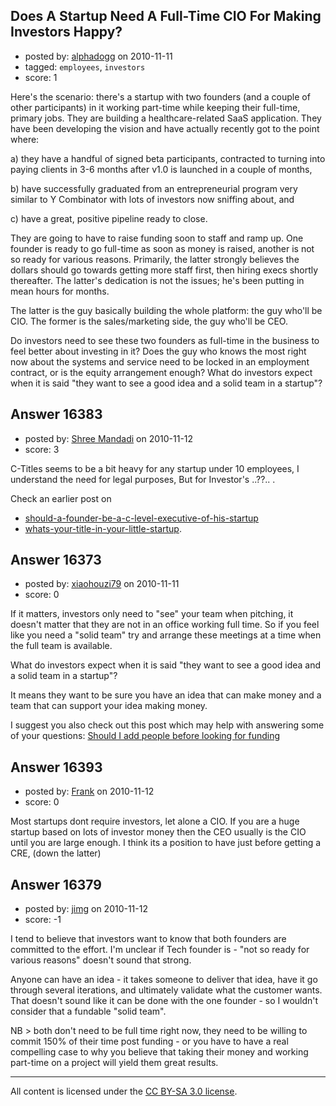 ## Does A Startup Need A Full-Time CIO For Making Investors Happy?

- posted by: [alphadogg](https://stackexchange.com/users/-1/3197-alphadogg) on 2010-11-11
- tagged: `employees`, `investors`
- score: 1

Here's the scenario: there's a startup with two founders (and a couple of other participants) in it working part-time while keeping their full-time, primary jobs. They are building a healthcare-related SaaS application. They have been developing the vision and have actually recently got to the point where: 

a) they have a handful of signed
    beta participants, contracted to
    turning into paying clients in 3-6
    months after v1.0 is launched in a
    couple of months, 
    
b) have successfully graduated from
    an entrepreneurial program very
    similar to Y Combinator with lots of
    investors now sniffing about, and 
    
c) have a great, positive pipeline
    ready to close.

They are going to have to raise funding soon to staff and ramp up. One founder is ready to go full-time as soon as money is raised, another is not so ready for various reasons. Primarily, the latter strongly believes the dollars should go towards getting more staff first, then hiring execs shortly thereafter. The latter's dedication is not the issues; he's been putting in mean hours for months. 

The latter is the guy basically building the whole platform: the guy who'll be CIO. The former is the sales/marketing side, the guy who'll be CEO.

Do investors need to see these two founders as full-time in the business to feel better about investing in it? Does the guy who knows the most right now about the systems and service need to be locked in an employment contract, or is the equity arrangement enough? What do investors expect when it is said "they want to see a good idea and a solid team in a startup"?


## Answer 16383

- posted by: [Shree Mandadi](https://stackexchange.com/users/-1/1664-shree-mandadi) on 2010-11-12
- score: 3

<p>C-Titles seems to be a bit heavy for any startup under 10 employees, I understand the need for legal purposes, But for Investor's ..??.. . </p>

<p>Check an earlier post on</p>

<ul>
<li><a href="http://answers.onstartups.com/questions/1001/should-a-founder-be-a-c-level-executive-of-his-startup">should-a-founder-be-a-c-level-executive-of-his-startup</a> </li>
<li><a href="http://answers.onstartups.com/questions/2090/whats-your-title-in-your-little-startup">whats-your-title-in-your-little-startup</a>.</li>
</ul>



## Answer 16373

- posted by: [xiaohouzi79](https://stackexchange.com/users/-1/4868-xiaohouzi79) on 2010-11-11
- score: 0

<p>If it matters, investors only need to "see" your team when pitching, it doesn't matter that they are not in an office working full time. So if you feel like you need a "solid team" try and arrange these meetings at a time when the full team is available.</p>

<p>What do investors expect when it is said "they want to see a good idea and a solid team in a startup"?</p>

<p>It means they want to be sure you have an idea that can make money and a team that can support your idea making money.</p>

<p>I suggest you also check out this post which may help with answering some of your questions:
<a href="http://answers.onstartups.com/questions/15527/one-man-startup-should-a-add-people-before-going-out-looking-for-funding">Should I add people before looking for funding</a></p>



## Answer 16393

- posted by: [Frank](https://stackexchange.com/users/-1/4858-frank) on 2010-11-12
- score: 0

Most startups dont require investors, let alone a CIO.  If you are a huge startup based on lots of investor money then the CEO usually is the CIO until you are large enough.  I think its a position to have just before getting a CRE, (down the latter)




## Answer 16379

- posted by: [jimg](https://stackexchange.com/users/-1/2380-jimg) on 2010-11-12
- score: -1

I tend to believe that investors want to know that both founders are committed to the effort. I'm unclear if Tech founder is - "not so ready for various reasons" doesn't sound that strong.  

Anyone can have an idea - it takes someone to deliver that idea, have it go through several iterations, and ultimately validate what the customer wants. That doesn't sound like it can be done with the one founder - so I wouldn't consider that a fundable "solid team".

NB > both don't need to be full time right now, they need to be willing to commit 150% of their time post funding - or you have to have a real compelling case to why you believe that taking their money and working part-time on a project will yield them great results.





---

All content is licensed under the [CC BY-SA 3.0 license](https://creativecommons.org/licenses/by-sa/3.0/).
